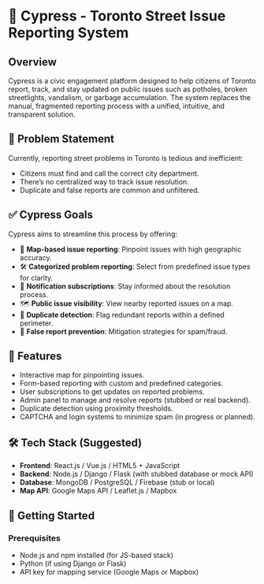 # 🌲 Cypress - Toronto Street Issue Reporting System

## Overview

Cypress is a civic engagement platform designed to help citizens of Toronto report, track, and stay updated on public issues such as potholes, broken streetlights, vandalism, or garbage accumulation. The system replaces the manual, fragmented reporting process with a unified, intuitive, and transparent solution.

## 📌 Problem Statement

Currently, reporting street problems in Toronto is tedious and inefficient:
- Citizens must find and call the correct city department.
- There’s no centralized way to track issue resolution.
- Duplicate and false reports are common and unfiltered.

## ✅ Cypress Goals

Cypress aims to streamline this process by offering:
- 📍 **Map-based issue reporting**: Pinpoint issues with high geographic accuracy.
- 🛠️ **Categorized problem reporting**: Select from predefined issue types for clarity.
- 🔔 **Notification subscriptions**: Stay informed about the resolution process.
- 🗺️ **Public issue visibility**: View nearby reported issues on a map.
- 🔁 **Duplicate detection**: Flag redundant reports within a defined perimeter.
- 🚫 **False report prevention**: Mitigation strategies for spam/fraud.

## 🧩 Features

- Interactive map for pinpointing issues.
- Form-based reporting with custom and predefined categories.
- User subscriptions to get updates on reported problems.
- Admin panel to manage and resolve reports (stubbed or real backend).
- Duplicate detection using proximity thresholds.
- CAPTCHA and login systems to minimize spam (in progress or planned).

## 🛠️ Tech Stack (Suggested)

- **Frontend**: React.js / Vue.js / HTML5 + JavaScript
- **Backend**: Node.js / Django / Flask (with stubbed database or mock API)
- **Database**: MongoDB / PostgreSQL / Firebase (stub or local)
- **Map API**: Google Maps API / Leaflet.js / Mapbox

## 🚀 Getting Started

### Prerequisites

- Node.js and npm installed (for JS-based stack)
- Python (if using Django or Flask)
- API key for mapping service (Google Maps or Mapbox)


